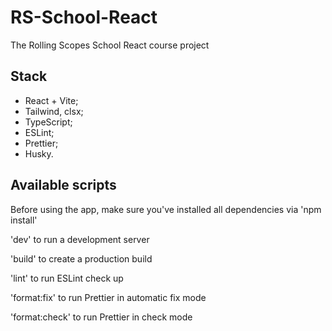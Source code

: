 # RS-School-React

The Rolling Scopes School React course project

## Stack

- React + Vite;
- Tailwind, clsx;
- TypeScript;
- ESLint;
- Prettier;
- Husky.

## Available scripts

Before using the app, make sure you've installed all dependencies via 'npm install'

'dev' to run a development server

'build' to create a production build

'lint' to run ESLint check up

'format:fix' to run Prettier in automatic fix mode

'format:check' to run Prettier in check mode
